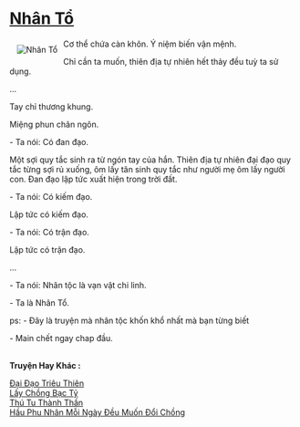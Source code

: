 <a href="https://utruyen.com/truyen/nhan-to/19347/" title="Nhân Tổ"><h1>Nhân Tổ</h1></a><div style="display:table"><img align="right" style="float: left; padding: 10px;" src="https://utruyen.com/images/story/200x260/nhan-to.jpg" alt="Nhân Tổ">Cơ thể chứa càn khôn. Ý niệm biến vận mệnh. <p></p>Chỉ cần ta muốn, thiên địa tự nhiên hết thảy đều tuỳ ta sử dụng.<p></p>...<p></p>Tay chỉ thương khung.<p></p>Miệng phun chân ngôn.<p></p>- Ta nói: Có đan đạo.<p></p>Một sợi quy tắc sinh ra từ ngón tay của hắn. Thiên địa tự nhiên đại đạo quy tắc từng sợi rủ xuống, ôm lấy tân sinh quy tắc như người mẹ ôm lấy người con. Đan đạo lập tức xuất hiện trong trời đất.<p></p>- Ta nói: Có kiếm đạo.<p></p>Lập tức có kiếm đạo.<p></p>- Ta nói: Có trận đạo.<p></p>Lập tức có trận đạo.<p></p>… <p></p>- Ta nói: Nhân tộc là vạn vật chi linh.<p></p>- Ta là Nhân Tổ.<p></p>ps: - Đây là truyện mà nhân tộc khốn khổ nhất mà bạn từng biết<p></p>- Main chết ngay chap đầu.</div><p><br><b>Truyện Hay Khác :</b></p><a href="https://utruyen.com/truyen/dai-dao-trieu-thien/17593/" alt="Đại Đạo Triêu Thiên">Đại Đạo Triêu Thiên</a><br/><a href="https://github.com/quanluxury/ngontinhhot/tree/master/truyenhay/19139/" alt="Lấy Chồng Bạc Tỷ">Lấy Chồng Bạc Tỷ</a><br/><a href="https://github.com/quanluxury/ngontinhhot/tree/master/truyenhay/17558/" alt="Thú Tu Thành Thần">Thú Tu Thành Thần</a><br/><a href="https://github.com/quanluxury/ngontinhhot/tree/master/truyenhay/19263/" alt="Hầu Phu Nhân Mỗi Ngày Đều Muốn Đổi Chồng">Hầu Phu Nhân Mỗi Ngày Đều Muốn Đổi Chồng</a><br/>